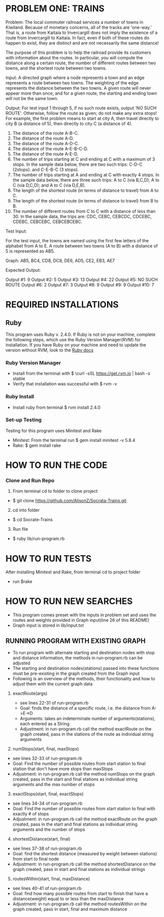 # PROBLEM ONE: TRAINS

Problem: The local commuter railroad services a number of towns in Kiwiland. Because of monetary concerns, all of the tracks are 'one-way.' That is, a route from Kaitaia to Invercargill does not imply the existence of a route from Invercargill to Kaitaia. In fact, even if both of these routes do happen to exist, they are distinct and are not necessarily the same distance!

The purpose of this problem is to help the railroad provide its customers with information about the routes. In particular, you will compute the distance along a certain route, the number of different routes between two towns, and the shortest route between two towns.

Input: A directed graph where a node represents a town and an edge represents a route between two towns. The weighting of the edge represents the distance between the two towns. A given route will never appear more than once, and for a given route, the starting and ending town will not be the same town.

Output: For test input 1 through 5, if no such route exists, output 'NO SUCH ROUTE'. Otherwise, follow the route as given; do not make any extra stops! For example, the first problem means to start at city A, then travel directly to city B (a distance of 5), then directly to city C (a distance of 4).

1. The distance of the route A-B-C.
2. The distance of the route A-D.
3. The distance of the route A-D-C.
4. The distance of the route A-E-B-C-D.
5. The distance of the route A-E-D.
6. The number of trips starting at C and ending at C with a maximum of 3 stops. In the sample data below, there are two such trips: C-D-C (2stops). and C-E-B-C (3 stops).
7. The number of trips starting at A and ending at C with exactly 4 stops. In the sample data below, there are three such trips: A to C (via B,C,D); A to C (via D,C,D); and A to C (via D,E,B).
8. The length of the shortest route (in terms of distance to travel) from A to C.
9. The length of the shortest route (in terms of distance to travel) from B to B.
10. The number of different routes from C to C with a distance of less than 30. In the sample data, the trips are: CDC, CEBC, CEBCDC, CDCEBC, CDEBC, CEBCEBC, CEBCEBCEBC.

Test Input:

For the test input, the towns are named using the first few letters of the alphabet from A to E. A route between two towns (A to B) with a distance of 5 is represented as AB5.

Graph: AB5, BC4, CD8, DC8, DE6, AD5, CE2, EB3, AE7


Expected Output:

Output #1: 9
Output #2: 5
Output #3: 13
Output #4: 22
Output #5: NO SUCH ROUTE
Output #6: 2
Output #7: 3
Output #8: 9
Output #9: 9
Output #10: 7

# REQUIRED INSTALLATIONS
## Ruby
This program uses Ruby v. 2.4.0. If Ruby is not on your machine, complete the following steps, which use the Ruby Version Manager(RVM) for installation. If you have Ruby on your machine and need to update the version without RVM, look to the [Ruby docs](https://www.ruby-lang.org/en/documentation/installation/)

### Ruby Version Manager
* Install from the terminal with $ \curl -sSL https://get.rvm.io | bash -s stable
* Verify that installation was successful with $ rvm -v

### Ruby Install
* Install ruby from terminal $ rvm install 2.4.0

### Set-up Testing
Testing for this program uses Minitest and Rake
* Minitest: From the terminal run  $ gem install minitest -v 5.8.4
* Rake: $ gem install rake


# HOW TO RUN THE CODE
### Clone and Run Repo
1. From terminal cd to folder to clone project
* $ git clone https://github.com/AlisonZ/Socrata-Trains.git

2. cd into folder
* $ cd Socrate-Trains
3. Run file
* $ ruby lib/run-program.rb

# HOW TO RUN TESTS
After installing Minitest and Rake, from terminal cd to project folder
* run $rake

# HOW TO RUN NEW SEARCHES
* This program comes preset with the inputs in problem set and uses the routes and weights provided in Graph input(line 26 of this README)
* Graph input is stored in lib/input.txt

## RUNNING PROGRAM WITH EXISTING GRAPH
* To run program with alternate starting and destination nodes with stop and distance information, the methods in run-program.rb can be adjusted
* The starting and destination nodes(stations) passed into these functions must be pre-existing in the graph created from the Graph input
* Following is an overview of the methods, their functionality and how to adjust them with the current graph data

1. exactRoute(args)
    * see lines 22-31 of run-program.rb
    * Goal: finds the distance of a specific route, i.e. the distance from A->E->D
    * Arguments: takes an indeterminate number of arguments(stations), each entered as a String
    * Adjustment: in run-program.rb call the method exactRoute on the graph created, pass in the stations of the route as individual string arguments

2. numStops(start, final, maxStops)
* see lines 32-33 of run-program.rb
* Goal: Find the number of possible routes from start station to final station that don't have more stops than maxStops
* Adjustment: in run-program.rb call the method numStops on the graph created, pass in the start and final stations as individual string arguments and the max number of stops

3. exactStops(start, final, exactStops)
* see lines 34-34 of run-program.rb
* Goal: Find the number of possible routes from start station to final with exactly # of stops
* Adjustment: in run-program.rb call the method exactRoute on the graph created, pass in the start and final stations as individual string arguments and the number of stops

4. shortestDistance(start, final)
* see lines 37-38 of run-program.rb
* Goal: find the shortest distance (measured by weight between stations) from start to final node
* Adjustment: in run-program.rb call the method shortestDistance on the graph created, pass in start and final stations as individual strings

5. routesWithin(start, final, maxDistance)
* see lines 40-41 of run-program.rb
* Goal: find how many possible routes from start to finish that have a distance(weight) equal to or less than the maxDistance
* Adjustment: in run-program.rb call the method routesWithin on the graph created, pass in start, final and maximum distance
